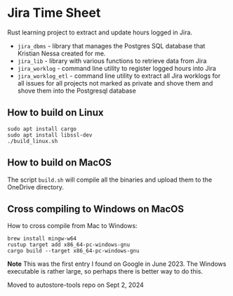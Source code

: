 
# Jira Time Sheet

Rust learning project to extract and update hours logged in Jira.

 * `jira_dbms` - library that manages the Postgres SQL database that Kristian Nessa created for me.
 * `jira_lib` - library with various functions to retrieve data from Jira
 * `jira_worklog` - command line utility to register logged hours into Jira
 * `jira_worklog_etl` - command line utility to extract all Jira worklogs for all issues for all projects not marked as private and shove them
   and shove them into the Postgresql database

## How to build on Linux

```shell
sudo apt install cargo
sudo apt install libssl-dev
./build_linux.sh
```

## How to build on MacOS

The script `build.sh` will compile all the binaries and upload them
to the OneDrive directory.

## Cross compiling to Windows on MacOS
How to cross compile from Mac to Windows:
```shell
brew install mingw-w64
rustup target add x86_64-pc-windows-gnu
cargo build --target x86_64-pc-windows-gnu
```

**Note** This was the first entry I found on Google in June 2023. The Windows executable
is rather large, so perhaps there is better way to do this.

Moved to autostore-tools repo on Sept 2, 2024
